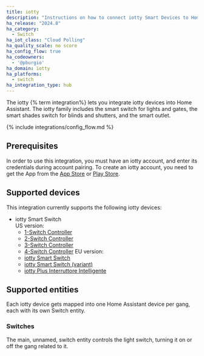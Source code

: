 ```yaml
---
title: iotty
description: "Instructions on how to connect iotty Smart Devices to Home Assistant."
ha_release: "2024.8"
ha_category: 
  - Switch
ha_iot_class: "Cloud Polling"
ha_quality_scale: no score
ha_config_flow: true
ha_codeowners:
  - '@pburgio'
ha_domain: iotty
ha_platforms:
  - switch
ha_integration_type: hub
---
```


The iotty {% term integration%} lets you integrate iotty devices into Home Assistant. The iotty family includes the smart switch for lights and gates, the smart shades switch for blinds and shutters, and the smart outlet. 


{% include integrations/config_flow.md %}

## Prerequisites

In order to use this integration, you must have an iotty account, and enter its credentials during account pairing.
To create an iotty account, you need to get the App from the [App Store](https://apps.apple.com/it/app/iotty-smart-home/id1230937401) or [Play Store](https://play.google.com/store/apps/details?id=com.dynamicait.iotty&hl=en).

## Supported devices

This integration currently supports the following iotty devices:

- iotty Smart Switch \
  US version:
  - [1-Switch Controller](https://iottysmarthome.com/products/1-switch-controller?variant=43630747058389)
  - [2-Switch Controller](https://iottysmarthome.com/products/2-switch-controller?variant=43630751219925)
  - [3-Switch Controller](https://iottysmarthome.com/products/3-switch-controller?variant=43630760493269)
  - [4-Switch Controller](https://iottysmarthome.com/products/4-switch-controller?variant=43630774386901)
  EU version:
  - [iotty Smart Switch](https://iotty.uk/collections/frontpage/products/iotty-smart-switch)
  - [iotty Smart Switch (variant)](https://iotty.uk/collections/frontpage/products/iotty-smart-switch?variant=40820222460082)
  - [iotty Plus Interruttore Intelligente](https://iotty.it/collections/frontpage/products/iotty-plus-interruttore-intelligente-per-luci-e-cancelli)

## Supported entities

Each iotty device gets mapped into one Home Assistant device per gang, each with its own Switch entity.

### Switches

The main, unnamed, switch entity controls the light switch, turning it on or off the gang related to it.
